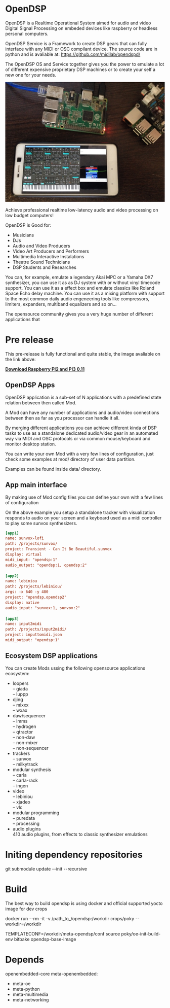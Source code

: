 # OpenDSP

OpenDSP is a Realtime Operational System aimed for audio and video
Digital Signal Processing on embeded devices like raspberry or
headless personal computers.

OpenDSP Service is a Framework to create DSP gears that can
fully interface with any MIDI or OSC compilant device. The source code are in python and is avaliable at:  https://github.com/midilab/opendspd/

The OpenDSP OS and Service together gives you the power to emulate a lot of different expensive proprietary DSP machines or to create your self a new one for your needs.

![Image of OpenDSP Plugmod and DX7  view](https://raw.githubusercontent.com/midilab/opendsp/master/doc/plugmod-opendsp.jpg)

Achieve professional realtime low-latency audio and video processing on low budget computers!

OpenDSP is Good for:
+ Musicians
+ DJs
+ Audio and Video Producers
+ Video Art Producers and Performers
+ Multimedia Interactive Instalations
+ Theatre Sound Technicians
+ DSP Students and Researches

You can, for example, emulate a legendary Akai MPC or a Yamaha DX7 synthesizer, you can use it as as DJ system with or without vinyl timecode support. You can use it as a effect box and emulate classics like Roland Space Echo delay machine. You can use it as a mixing platform with support to the most common daily audio engeneering tools like compressors, limiters, expanders, multiband equalizers and so on...  

The opensource community gives you a very huge number of different applications that  

# Pre release

This pre-release is fully functional and quite stable, the image avaliable on the link above:  
  
[**Download Raspberry PI2 and PI3 0.11**](https://github.com/midilab/opendsp/releases/download/v0.11.0/opendsp_0.11.0-raspberry_pi2_3.zip)
    
## OpenDSP Apps

OpenDSP application is a sub-set of N applications with a predefined state relation between then called Mod.
  
A Mod can have any number of applications and audio/video connections between then as far as you processor can handle it all.  
  
By merging different applications you can achieve different kinda of DSP tasks to use as a standalone dedicated audio/video gear in an automated way via MIDI and OSC protocols or via common mouse/keyboard and monitor desktop station.  
  
You can write your own Mod with a very few lines of configuration, just check some examples at mod/ directory of user data partition.  

Examples can be found inside data/ directory.  
  
## App main interface

By making use of Mod config files you can define your own with a few lines of configuration  
  
On the above example you setup a standalone tracker with visualization responds to audio on your screen and a keyboard used as a midi controller to play some sunvox synthesizers.    

```ini
[app1]
name: sunvox-lofi
path: /projects/sunvox/
project: Transient - Can It Be Beautiful.sunvox
display: virtual
midi_input: "opendsp:1"
audio_output: "opendsp:1, opendsp:2"

[app2]
name: lebiniou
path: /projects/lebiniou/
args: -x 640 -y 480
project: "opendsp,opendsp2"
display: native
audio_input: "sunvox:1, sunvox:2"

[app3]
name: input2midi
path: /projects/input2midi/
project: inputtomidi.json
midi_output: "opendsp:1"
```

## Ecosystem DSP applications

You can create Mods ussing the following opensource applications ecosystem:

+ loopers  
– giada  
– luppp  
+ djing  
– mixxx  
– wxax  
+ daw/sequencer  
– lmms  
– hydrogen  
– qtractor  
– non-daw  
– non-mixer  
– non-sequencer  
+ trackers  
– sunvox  
– milkytrack  
+ modular synthesis  
– carla  
– carla-rack  
– ingen  
+ video  
– lebiniou  
– xjadeo  
– vlc  
+ modular programming  
– puredata  
– processing
+ audio plugins  
410 audio plugins, from effects to classic synthesizer emulations  

# Initing dependency repositories

git submodule update --init --recursive

# Build

The best way to build opendsp is using docker and official supported yocto image for dev crops

docker run --rm -it -v /path_to_/opendsp:/workdir crops/poky --workdir=/workdir

TEMPLATECONF=/workdir/meta-opendsp/conf source poky/oe-init-build-env
bitbake opendsp-base-image

# Depends

openembedded-core
meta-openembedded:
  + meta-oe
  + meta-python
  + meta-multimedia
  + meta-networking
